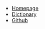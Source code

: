 - [Homepage](http://sambahsa.pbworks.com/)
- [Dictionary](https://sambahsa.github.io/dictionar/)
- [Github](https://github.com/Sambahsa/)
